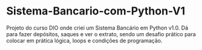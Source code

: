 # Sistema-Bancario-com-Python-V1
Projeto do curso DIO onde criei um Sistema Bancário em Python v1.0. Dá para fazer depósitos, saques e ver o extrato, sendo um desafio prático para colocar em prática lógica, loops e condições de programação.
